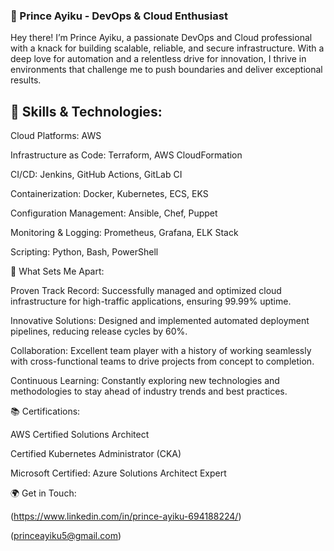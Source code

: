 ### 🚀 Prince Ayiku - DevOps & Cloud Enthusiast
Hey there! I’m Prince Ayiku, a passionate DevOps and Cloud professional with a knack for building scalable, reliable, and secure infrastructure. With a deep love for automation and a relentless drive for innovation, I thrive in environments that challenge me to push boundaries and deliver exceptional results.

## 🔧 Skills & Technologies:

Cloud Platforms: AWS

Infrastructure as Code: Terraform, AWS CloudFormation

CI/CD: Jenkins, GitHub Actions, GitLab CI

Containerization: Docker, Kubernetes, ECS, EKS

Configuration Management: Ansible, Chef, Puppet

Monitoring & Logging: Prometheus, Grafana, ELK Stack

Scripting: Python, Bash, PowerShell

🌟 What Sets Me Apart:

Proven Track Record: Successfully managed and optimized cloud infrastructure for high-traffic applications, ensuring 99.99% uptime.

Innovative Solutions: Designed and implemented automated deployment pipelines, reducing release cycles by 60%.

Collaboration: Excellent team player with a history of working seamlessly with cross-functional teams to drive projects from concept to completion.

Continuous Learning: Constantly exploring new technologies and methodologies to stay ahead of industry trends and best practices.

📚 Certifications:

AWS Certified Solutions Architect

Certified Kubernetes Administrator (CKA)

Microsoft Certified: Azure Solutions Architect Expert

🌍 Get in Touch:

(https://www.linkedin.com/in/prince-ayiku-694188224/)

(princeayiku5@gmail.com)
<!---
celetrialprince166/celetrialprince166 is a ✨ special ✨ repository because its `README.md` (this file) appears on your GitHub profile.
You can click the Preview link to take a look at your changes.
--->

